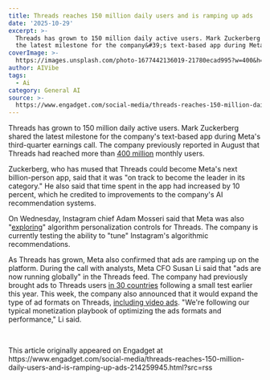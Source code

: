 ```yaml
---
title: Threads reaches 150 million daily users and is ramping up ads
date: '2025-10-29'
excerpt: >-
  Threads has grown to 150 million daily active users. Mark Zuckerberg shared
  the latest milestone for the company&#39;s text-based app during Meta&#39;...
coverImage: >-
  https://images.unsplash.com/photo-1677442136019-21780ecad995?w=400&h=200&fit=crop&auto=format
author: AIVibe
tags:
  - Ai
category: General AI
source: >-
  https://www.engadget.com/social-media/threads-reaches-150-million-daily-users-and-is-ramping-up-ads-214259945.html?src=rss
---
```

<p>Threads has grown to 150 million daily active users. Mark Zuckerberg shared the latest milestone for the company&#39;s text-based app during Meta&#39;s third-quarter earnings call. The company previously  reported in August that Threads had reached more than <a target="_blank" class="link" href="https://www.engadget.com/social-media/threads-is-up-to-400-million-monthly-active-users-190203754.html" data-i13n="cpos:1;pos:1">400 million</a> monthly users.</p><p>Zuckerberg, who has mused that Threads could become Meta&#39;s next billion-person app, said that it was &quot;on track to become the leader in its category.&quot; He also said that time spent in the app had increased by 10 percent, which he credited to improvements to the company&#39;s AI recommendation systems.&nbsp;</p><p>On Wednesday, Instagram chief Adam Mosseri said that Meta was also &quot;<a target="_blank" class="link" href="https://www.threads.com/@mosseri/post/DQZYz4sEX72" data-i13n="cpos:2;pos:1">exploring</a>&quot; algorithm personalization controls for Threads. The company is currently testing the ability to &quot;tune&quot; Instagram&#39;s algorithmic recommendations.&nbsp;</p><p>As Threads has grown, Meta also confirmed that ads are ramping up on the platform. During the call with analysts, Meta CFO Susan Li said that &quot;ads are now running globally&quot; in the Threads feed. The company had previously brought ads to Threads users <a target="_blank" class="link" href="https://www.engadget.com/big-tech/meta-expands-ads-to-threads-users-in-over-30-countries-150535654.html" data-i13n="cpos:3;pos:1">in 30 countries</a> following a small test earlier this year. This week, the company also announced that it would expand the type of ad formats on Threads, <a target="_blank" class="link" href="https://developers.facebook.com/blog/post/2025/10/28/new-formats-and-optimization-for-ads-in-threads/" data-i13n="cpos:4;pos:1">including video ads</a>. &quot;We&#39;re following our typical monetization playbook of optimizing the ads formats and performance,&quot; Li said.&nbsp;</p><p><br></p><p></p>This article originally appeared on Engadget at https://www.engadget.com/social-media/threads-reaches-150-million-daily-users-and-is-ramping-up-ads-214259945.html?src=rss
